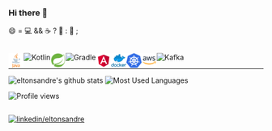 ### Hi there 👋

😄 = :computer:  &&  :coffee: ?  :battery: : :electric_plug: ;

##

<img align="left" alt="Java" width="30px" src="https://raw.githubusercontent.com/github/explore/80688e429a7d4ef2fca1e82350fe8e3517d3494d/topics/java/java.png" />
<img align="left" alt="Kotlin" src="https://img.shields.io/badge/Kotlin-0095D5?&style=for-the-badge&logo=kotlin&logoColor=white">
<img align="left" alt="Spring Boot" width="30px" src="https://raw.githubusercontent.com/github/explore/80688e429a7d4ef2fca1e82350fe8e3517d3494d/topics/spring-boot/spring-boot.png" />

<img align="left" alt="Gradle" src="https://img.shields.io/badge/gradle-02303A?style=for-the-badge&logo=gradle&logoColor=white">

<img align="left" alt="Angular" width="30px" src="https://raw.githubusercontent.com/github/explore/80688e429a7d4ef2fca1e82350fe8e3517d3494d/topics/angular/angular.png" />
<img align="left" alt="Docker" width="30px" src="https://raw.githubusercontent.com/github/explore/80688e429a7d4ef2fca1e82350fe8e3517d3494d/topics/docker/docker.png" />
<img align="left" alt="Kubernetes" width="30px" src="https://raw.githubusercontent.com/github/explore/80688e429a7d4ef2fca1e82350fe8e3517d3494d/topics/kubernetes/kubernetes.png" />
<img align="left" alt="AWS" width="30px" src="https://raw.githubusercontent.com/github/explore/fbceb94436312b6dacde68d122a5b9c7d11f9524/topics/aws/aws.png" />
<img align="left" alt="Kafka" src="https://img.shields.io/badge/Apache_Kafka-231F20?style=for-the-badge&logo=apache-kafka&logoColor=white">

<br />

---
![eltonsandre's github stats](https://github-readme-stats.vercel.app/api?username=eltonsandre&include_all_commits=true&count_private=true&show_icons=true&hide_border=true&theme=dracula)
![Most Used Languages](https://github-readme-stats.vercel.app/api/top-langs/?username=eltonsandre&layout=compact&langs_count=8&hide_border=true&theme=dracula)

![Profile views](https://komarev.com/ghpvc/?username=eltonsandre&style=for-the-badge)

##
[![linkedin/eltonsandre](https://img.shields.io/badge/-LinkedIn-%230077B5?style=for-the-badge&logo=linkedin&logoColor=white)](https://www.linkedin.com/in/eltonsandre)

<!--
**yaoshining/yaoshining** is a ✨ _special_ ✨ repository because its `README.md` (this file) appears on your GitHub profile.

Here are some ideas to get you started:

- 🔭 I’m currently working on ...
- 🌱 I’m currently learning ...
- 👯 I’m looking to collaborate on ...
- 🤔 I’m looking for help with ...
- 💬 Ask me about ...
- 📫 How to reach me: ...
- 😄 Pronouns: ...
- ⚡ Fun fact: ...
-->
